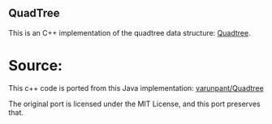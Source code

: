QuadTree 
---------------

This is an C++ implementation of the quadtree data structure:
[Quadtree](http://en.wikipedia.org/wiki/Quadtree).


Source:
====
This c++ code is ported from this Java implementation:
[varunpant/Quadtree](https://github.com/varunpant/Quadtree.git)

The original port is licensed under the MIT License, and this port preserves that.
